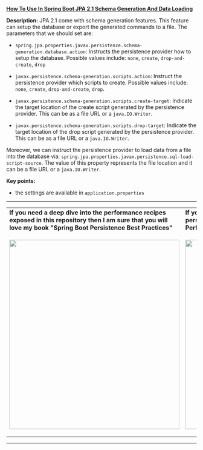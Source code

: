 **[How To Use In Spring Boot JPA 2.1 Schema Generation And Data Loading](https://github.com/AnghelLeonard/Hibernate-SpringBoot/tree/master/HibernateSpringBootSchemaGeneration)**
 
**Description:** JPA 2.1 come with schema generation features. This feature can setup the database or export the generated commands to a file. The parameters that we should set are:

- `spring.jpa.properties.javax.persistence.schema-generation.database.action`: Instructs the persistence provider how to setup the database. Possible values include: `none`, `create`, `drop-and-create`, `drop`

- `javax.persistence.schema-generation.scripts.action`: Instruct the persistence provider which scripts to create. Possible values include: `none`, `create`, `drop-and-create`, `drop`.

- `javax.persistence.schema-generation.scripts.create-target`: Indicate the target location of the create script generated by the persistence provider. This can be as a file URL or a `java.IO.Writer`.

- `javax.persistence.schema-generation.scripts.drop-target`: Indicate the target location of the drop script generated by the persistence provider. This can be as a file URL or a `java.IO.Writer`.

Moreover, we can instruct the persistence provider to load data from a file into the database via: `spring.jpa.properties.javax.persistence.sql-load-script-source`. The value of this property represents the file location and it can be a file URL or a `java.IO.Writer`.

**Key points:**
- the settings are available in `application.properties`
-----------------------------------------------------------------------------------------------------------------------    
<table>
     <tr><td><b>If you need a deep dive into the performance recipes exposed in this repository then I am sure that you will love my book "Spring Boot Persistence Best Practices"</b></td><td><b>If you need a hand of tips and illustrations of 100+ Java persistence performance issues then "Java Persistence Performance Illustrated Guide" is for you.</b></td></tr>
     <tr><td>
<a href="https://www.apress.com/us/book/9781484256251"><p align="left"><img src="https://github.com/AnghelLeonard/Hibernate-SpringBoot/blob/master/Spring%20Boot%20Persistence%20Best%20Practices.jpg" height="500" width="450"/></p></a>
</td><td>
<a href="https://leanpub.com/java-persistence-performance-illustrated-guide"><p align="right"><img src="https://github.com/AnghelLeonard/Hibernate-SpringBoot/blob/master/Java%20Persistence%20Performance%20Illustrated%20Guide.jpg" height="500" width="450"/></p></a>
</td></tr></table>

-----------------------------------------------------------------------------------------------------------------------    

